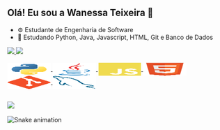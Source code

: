   ## Olá! Eu sou a Wanessa Teixeira 👋

- ⚙  Estudante de Engenharia de Software
- 🔭  Estudando Python, Java, Javascript, HTML, Git e Banco de Dados

 <div>
  <a href="https://github.com/WanessaTeixeira">
  <img height="180em" src="https://github-readme-stats.vercel.app/api?username=WanessaTeixeira&show_icons=true&theme=dracula&include_all_commits=true&count_private=true"/> <img height="80em" src="https://github-readme-stats.vercel.app/api/top-langs/?username=WanessaTeixeira&layout=compact&langs_count=16&theme=dracula"/>
</div>

<div style="display: inline_block"><br>
  <img align="center" alt="Wan-Python" height="30" width="100" src="https://raw.githubusercontent.com/devicons/devicon/master/icons/python/python-original.svg">
  <img align="center" alt="Wan-Java" height="30" width="100" src="https://github.com/devicons/devicon/blob/master/icons/java/java-original.svg">
  <img align="center" alt="Wan-Js" height="30" width="100" src="https://raw.githubusercontent.com/devicons/devicon/master/icons/javascript/javascript-plain.svg">
  <img align="center" alt="Wan-HTML" height="30" width="100" src="https://raw.githubusercontent.com/devicons/devicon/master/icons/html5/html5-original.svg">
  <img align="center" alt="Wan-Git" height="30" width="100" src="https://github.com/devicons/devicon/blob/master/icons/git/git-original.svg"> 
  <img align="center" alt="Wan-Git" height="30" width="100" src="https://github.com/devicons/devicon/blob/master/icons/mysql/mysql-original.svg">
</div>

##

<div> 
  <a href="https://www.linkedin.com/in/wanessa-teixeira-ab47b1142" target="_blank"><img src="https://img.shields.io/badge/-LinkedIn-%230077B5?style=for-the-badge&logo=linkedin&logoColor=white" target="_blank"></a> 

![Snake animation](https://github.com/WanessaTeixeira/WanessaTeixeira/blob/output/github-contribution-grid-snake.svg)

</div>

